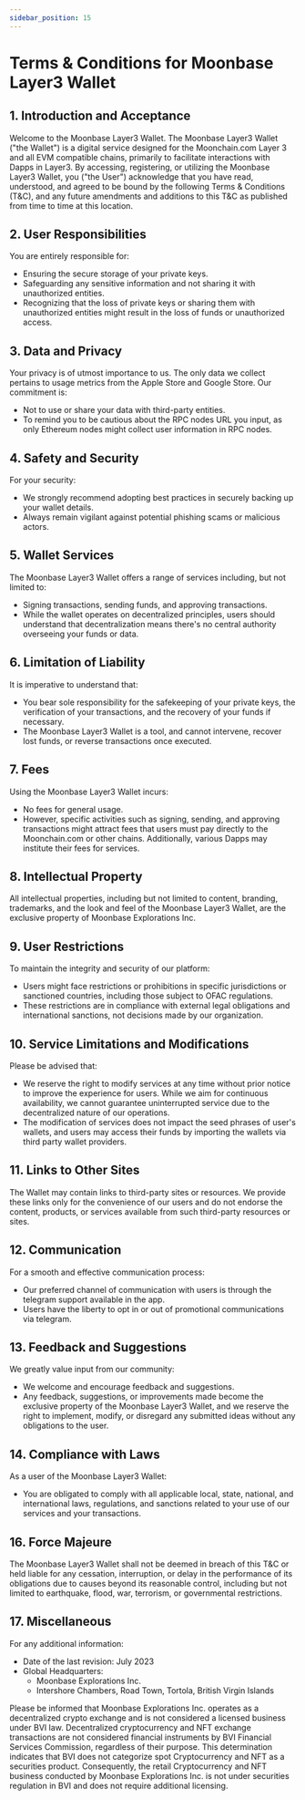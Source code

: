 ```yaml
---
sidebar_position: 15
---
```


# Terms & Conditions for Moonbase Layer3 Wallet

## 1. Introduction and Acceptance

Welcome to the Moonbase Layer3 Wallet. The Moonbase Layer3 Wallet ("the Wallet") is a digital service designed for the Moonchain.com Layer 3 and all EVM compatible chains, primarily to facilitate interactions with Dapps in Layer3. By accessing, registering, or utilizing the Moonbase Layer3 Wallet, you ("the User") acknowledge that you have read, understood, and agreed to be bound by the following Terms & Conditions (T&C), and any future amendments and additions to this T&C as published from time to time at this location.

## 2. User Responsibilities

You are entirely responsible for:
- Ensuring the secure storage of your private keys.
- Safeguarding any sensitive information and not sharing it with unauthorized entities.
- Recognizing that the loss of private keys or sharing them with unauthorized entities might result in the loss of funds or unauthorized access.

## 3. Data and Privacy

Your privacy is of utmost importance to us. The only data we collect pertains to usage metrics from the Apple Store and Google Store. Our commitment is:
- Not to use or share your data with third-party entities.
- To remind you to be cautious about the RPC nodes URL you input, as only Ethereum nodes might collect user information in RPC nodes.

## 4. Safety and Security

For your security:
- We strongly recommend adopting best practices in securely backing up your wallet details.
- Always remain vigilant against potential phishing scams or malicious actors.

## 5. Wallet Services

The Moonbase Layer3 Wallet offers a range of services including, but not limited to:
- Signing transactions, sending funds, and approving transactions.
- While the wallet operates on decentralized principles, users should understand that decentralization means there's no central authority overseeing your funds or data.

## 6. Limitation of Liability

It is imperative to understand that:
- You bear sole responsibility for the safekeeping of your private keys, the verification of your transactions, and the recovery of your funds if necessary.
- The Moonbase Layer3 Wallet is a tool, and cannot intervene, recover lost funds, or reverse transactions once executed.

## 7. Fees

Using the Moonbase Layer3 Wallet incurs:
- No fees for general usage.
- However, specific activities such as signing, sending, and approving transactions might attract fees that users must pay directly to the Moonchain.com or other chains. Additionally, various Dapps may institute their fees for services.

## 8. Intellectual Property

All intellectual properties, including but not limited to content, branding, trademarks, and the look and feel of the Moonbase Layer3 Wallet, are the exclusive property of Moonbase Explorations Inc.

## 9. User Restrictions

To maintain the integrity and security of our platform:
- Users might face restrictions or prohibitions in specific jurisdictions or sanctioned countries, including those subject to OFAC regulations. 
- These restrictions are in compliance with external legal obligations and international sanctions, not decisions made by our organization.

## 10. Service Limitations and Modifications

Please be advised that:

- We reserve the right to modify services at any time without prior notice to improve the experience for users. While we aim for continuous availability, we cannot guarantee uninterrupted service due to the decentralized nature of our operations. 
- The modification of services does not impact the seed phrases of user's wallets, and users may access their funds by importing the wallets via third party wallet providers.

## 11. Links to Other Sites

The Wallet may contain links to third-party sites or resources. We provide these links only for the convenience of our users and do not endorse the content, products, or services available from such third-party resources or sites.

## 12. Communication

For a smooth and effective communication process:
- Our preferred channel of communication with users is through the telegram support available in the app.
- Users have the liberty to opt in or out of promotional communications via telegram.

## 13. Feedback and Suggestions

We greatly value input from our community:
- We welcome and encourage feedback and suggestions.
- Any feedback, suggestions, or improvements made become the exclusive property of the Moonbase Layer3 Wallet, and we reserve the right to implement, modify, or disregard any submitted ideas without any obligations to the user.

## 14. Compliance with Laws

As a user of the Moonbase Layer3 Wallet:
- You are obligated to comply with all applicable local, state, national, and international laws, regulations, and sanctions related to your use of our services and your transactions.

## 16. Force Majeure

The Moonbase Layer3 Wallet shall not be deemed in breach of this T&C or held liable for any cessation, interruption, or delay in the performance of its obligations due to causes beyond its reasonable control, including but not limited to earthquake, flood, war, terrorism, or governmental restrictions.

## 17. Miscellaneous

For any additional information:
- Date of the last revision: July 2023
- Global Headquarters:
  - Moonbase Explorations Inc.
  - Intershore Chambers, Road Town, Tortola, British Virgin Islands

Please be informed that Moonbase Explorations Inc. operates as a decentralized crypto exchange and is not considered a licensed business under BVI law. Decentralized cryptocurrency and NFT exchange transactions are not considered financial instruments by BVI Financial Services Commission, regardless of their purpose. This determination indicates that BVI does not categorize spot Cryptocurrency and NFT as a securities product. Consequently, the retail Cryptocurrency and NFT business conducted by Moonbase Explorations Inc. is not under securities regulation in BVI and does not require additional licensing.
